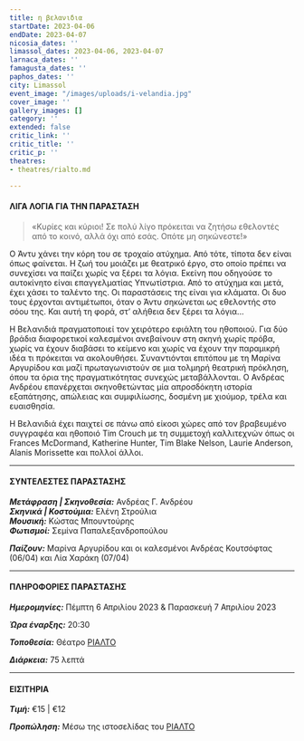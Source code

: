 ```yaml
---
title: η βελανιδια
startDate: 2023-04-06
endDate: 2023-04-07
nicosia_dates: ''
limassol_dates: 2023-04-06, 2023-04-07
larnaca_dates: ''
famagusta_dates: ''
paphos_dates: ''
city: Limassol
event_image: "/images/uploads/i-velandia.jpg"
cover_image: ''
gallery_images: []
category: ''
extended: false
critic_link: ''
critic_title: ''
critic_p: ''
theatres:
- theatres/rialto.md

---
```

#### ΛΙΓΑ ΛΟΓΙΑ ΓΙΑ ΤΗΝ ΠΑΡΑΣΤΑΣΗ

> «Κυρίες και κύριοι! Σε πολύ λίγο πρόκειται να ζητήσω εθελοντές από το κοινό, αλλά όχι από εσάς. Οπότε μη σηκώνεστε!»

Ο Άντυ χάνει την κόρη του σε τροχαίο ατύχημα. Από τότε, τίποτα δεν είναι όπως φαίνεται. Η ζωή του μοιάζει με θεατρικό έργο, στο οποίο πρέπει να συνεχίσει να παίζει χωρίς να ξέρει τα λόγια. Εκείνη που οδηγούσε το αυτοκίνητο είναι επαγγελματίας Υπνωτίστρια. Από το ατύχημα και μετά, έχει χάσει το ταλέντο της. Οι παραστάσεις της είναι για κλάματα. Οι δυο τους έρχονται αντιμέτωποι, όταν ο Άντυ σηκώνεται ως εθελοντής στο σόου της. Και αυτή τη φορά, στ’ αλήθεια δεν ξέρει τα λόγια...

Η Βελανιδιά πραγματοποιεί τον χειρότερο εφιάλτη του ηθοποιού. Για δύο βράδια διαφορετικοί καλεσμένοι ανεβαίνουν στη σκηνή χωρίς πρόβα, χωρίς να έχουν διαβάσει το κείμενο και χωρίς να έχουν την παραμικρή ιδέα τι πρόκειται να ακολουθήσει. Συναντιόνται επιτόπου με τη Μαρίνα Αργυρίδου και μαζί πρωταγωνιστούν σε μια τολμηρή θεατρική πρόκληση, όπου τα όρια της πραγματικότητας συνεχώς μεταβάλλονται. Ο Ανδρέας Ανδρέου επανέρχεται σκηνοθετώντας μία απροσδόκητη ιστορία εξαπάτησης, απώλειας και συμφιλίωσης, δοσμένη με χιούμορ, τρέλα και ευαισθησία.

Η Βελανιδιά έχει παιχτεί σε πάνω από είκοσι χώρες από τον βραβευμένο συγγραφέα και ηθοποιό Tim Crouch με τη συμμετοχή καλλιτεχνών όπως οι Frances McDormand, Katherine Hunter, Tim Blake Nelson, Laurie Anderson, Alanis Morissette και πολλοί άλλοι.

***

#### ΣΥΝΤΕΛΕΣΤΕΣ ΠΑΡΑΣΤΑΣΗΣ

**_Μετάφραση | Σκηνοθεσία:_** Ανδρέας Γ. Ανδρέου  
**_Σκηνικά | Κοστούμια:_** Ελένη Στρούλια  
**_Μουσική:_** Κώστας Μπουντούρης  
**_Φωτισμοί:_** Σεμίνα Παπαλεξανδροπούλου

**_Παίζουν:_** Μαρίνα Αργυρίδου και οι καλεσμένοι Ανδρέας Κουτσόφτας (06/04) και Λία Χαράκη (07/04)

***

#### ΠΛΗΡΟΦΟΡΙΕΣ ΠΑΡΑΣΤΑΣΗΣ

**_Ημερομηνίες:_** Πέμπτη 6 Απριλίου 2023 & Παρασκευή 7 Απριλίου 2023

**_Ώρα έναρξης:_** 20:30

**_Τοποθεσία:_** Θέατρο [ΡΙΑΛΤΟ](?#map)

**_Διάρκεια:_** 75 λεπτά

***

#### ΕΙΣΙΤΗΡΙΑ

**_Τιμή:_** €15 | €12

**_Προπώληση:_** Μέσω της ιστοσελίδας του [ΡΙΑΛΤΟ](https://rialto.interticket.com/program/i-velanidjia-tim-crouch-2733)